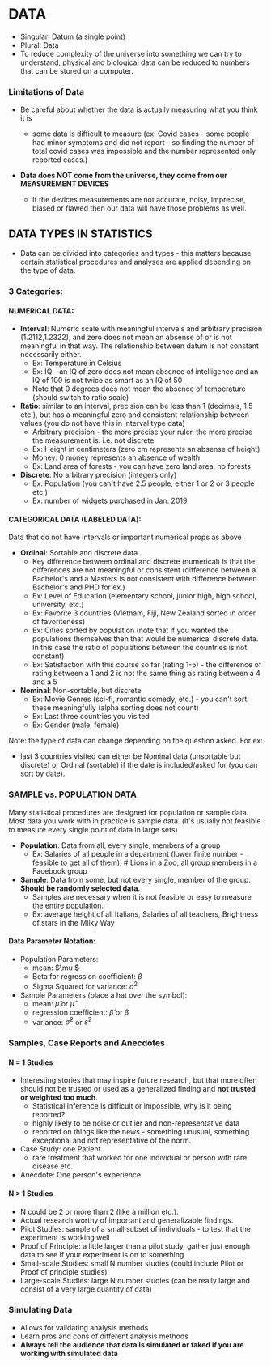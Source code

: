 # DATA

- Singular: Datum (a single point)
- Plural: Data
- To reduce complexity of the universe into something we can try to understand, physical and biological data can be reduced to numbers that can be stored on a computer.

### Limitations of Data

- Be careful about whether the data is actually measuring what you think it is
  - some data is difficult to measure (ex: Covid cases - some people had minor symptoms and did not report - so finding the number of total covid cases was impossible and the number represented only reported cases.)
- **Data does NOT come from the universe, they come from our MEASUREMENT DEVICES**

  - if the devices measurements are not accurate, noisy, imprecise, biased or flawed then our data will have those problems as well.

## DATA TYPES IN STATISTICS

- Data can be divided into categories and types - this matters because certain statistical procedures and analyses are applied depending on the type of data.

### 3 Categories:

#### NUMERICAL DATA:

- **Interval**: Numeric scale with meaningful intervals and arbitrary precision (1.2112,1.2322), and zero does not mean an absense of or is not meaningful in that way. The relationship between datum is not constant necessarily either.
  - Ex: Temperature in Celsius
  - Ex: IQ - an IQ of zero does not mean absence of intelligence and an IQ of 100 is not twice as smart as an IQ of 50
  - Note that 0 degrees does not mean the absence of temperature (should switch to ratio scale)
- **Ratio**: similar to an interval, precision can be less than 1 (decimals, 1.5 etc.), but has a meaningful zero and consistent relationship between values (you do not have this in interval type data)
  - Arbitrary precision - the more precise your ruler, the more precise the measurement is. i.e. not discrete
  - Ex: Height in centimeters (zero cm represents an absense of height)
  - Money: 0 money represents an absence of wealth
  - Ex: Land area of forests - you can have zero land area, no forests
- **Discrete**: No arbitrary precision (integers only)
  - Ex: Population (you can't have 2.5 people, either 1 or 2 or 3 people etc.)
  - Ex: number of widgets purchased in Jan. 2019

#### CATEGORICAL DATA (LABELED DATA):

Data that do not have intervals or important numerical props as above

- **Ordinal**: Sortable and discrete data
  - Key difference between ordinal and discrete (numerical) is that the differences are not meaningful or consistent (difference between a Bachelor's and a Masters is not consistent with difference between Bachelor's and PHD for ex.)
  - Ex: Level of Education (elementary school, junior high, high school, university, etc.)
  - Ex: Favorite 3 countries (Vietnam, Fiji, New Zealand sorted in order of favoriteness)
  - Ex: Cities sorted by population (note that if you wanted the populations themselves then that would be numerical discrete data. In this case the ratio of populations between the countries is not constant)
  - Ex: Satisfaction with this course so far (rating 1-5) - the difference of rating between a 1 and 2 is not the same thing as rating between a 4 and a 5
- **Nominal**: Non-sortable, but discrete
  - Ex: Movie Genres (sci-fi, romantic comedy, etc.) - you can't sort these meaningfully (alpha sorting does not count)
  - Ex: Last three countries you visited
  - Ex: Gender (male, female)

Note: the type of data can change depending on the question asked. For ex:

- last 3 countries visited can either be Nominal data (unsortable but discrete) or Ordinal (sortable) if the date is included/asked for (you can sort by date).

### SAMPLE vs. POPULATION DATA

Many statistical procedures are designed for population or sample data.
Most data you work with in practice is sample data. (it's usually not feasible to measure every single point of data in large sets)

- **Population**: Data from all, every single, members of a group
  - Ex: Salaries of all people in a department (lower finite number - feasible to get all of them), # Lions in a Zoo, all group members in a Facebook group
- **Sample**: Data from some, but not every single, member of the group. **Should be randomly selected data**.
  - Samples are necessary when it is not feasible or easy to measure the entire population.
  - Ex: average height of all Italians, Salaries of all teachers, Brightness of stars in the Milky Way

#### Data Parameter Notation:

- Population Parameters:
  - mean: $\mu $
  - Beta for regression coefficient: $\beta$
  - Sigma Squared for variance: $\sigma^2$
- Sample Parameters (place a hat over the symbol):
  - mean: $\hat{\mu}$ or $\bar{\mu}$
  - regression coefficient: $\hat{\beta}$ or $\beta$
  - variance: $\hat \sigma^2$ or $s^2$

### Samples, Case Reports and Anecdotes

#### N = 1 Studies

- Interesting stories that may inspire future research, but that more often should not be trusted or used as a generalized finding and **not trusted or weighted too much**.
  - Statistical inference is difficult or impossible, why is it being reported?
  - highly likely to be noise or outlier and non-representative data
  - reported on things like the news - something unusual, something exceptional and not representative of the norm.
- Case Study: one Patient
  - rare treatment that worked for one individual or person with rare disease etc.
- Anecdote: One person's experience

#### N > 1 Studies

- N could be 2 or more than 2 (like a million etc.).
- Actual research worthy of important and generalizable findings.
- Pilot Studies: sample of a small subset of individuals - to test that the experiment is working well
- Proof of Principle: a little larger than a pilot study, gather just enough data to see if your experiment is on to something
- Small-scale Studies: small N number studies (could include Pilot or Proof of principle studies)
- Large-scale Studies: large N number studies (can be really large and consist of a very large quantity of data) 


### Simulating Data
- Allows for validating analysis methods
- Learn pros and cons of different analysis methods
- **Always tell the audience that data is simulated or faked if you are working with simulated data**
